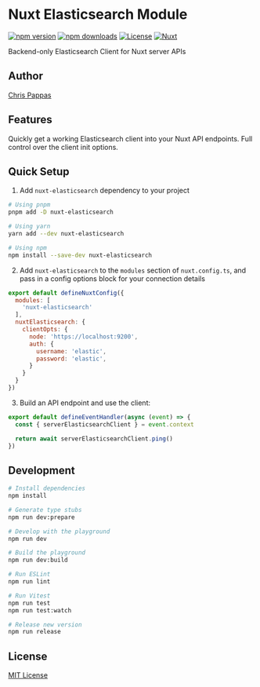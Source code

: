 # Nuxt Elasticsearch Module

[![npm version][npm-version-src]][npm-version-href]
[![npm downloads][npm-downloads-src]][npm-downloads-href]
[![License][license-src]][license-href]
[![Nuxt][nuxt-src]][nuxt-href]

Backend-only Elasticsearch Client for Nuxt server APIs

## Author

[Chris Pappas](https://github.com/chrispappas)

## Features

Quickly get a working Elasticsearch client into your Nuxt API endpoints. Full control over the client init options.

## Quick Setup

1. Add `nuxt-elasticsearch` dependency to your project

```bash
# Using pnpm
pnpm add -D nuxt-elasticsearch

# Using yarn
yarn add --dev nuxt-elasticsearch

# Using npm
npm install --save-dev nuxt-elasticsearch
```

2. Add `nuxt-elasticsearch` to the `modules` section of `nuxt.config.ts`, and pass in a config options block for your connection details

```js
export default defineNuxtConfig({
  modules: [
    'nuxt-elasticsearch'
  ],
  nuxtElasticsearch: {
    clientOpts: {
      node: 'https://localhost:9200',
      auth: {
        username: 'elastic',
        password: 'elastic',
      }
    }
  }
})
```

3. Build an API endpoint and use the client:

```js
export default defineEventHandler(async (event) => {
  const { serverElasticsearchClient } = event.context

  return await serverElasticsearchClient.ping()
})
```

## Development

```bash
# Install dependencies
npm install

# Generate type stubs
npm run dev:prepare

# Develop with the playground
npm run dev

# Build the playground
npm run dev:build

# Run ESLint
npm run lint

# Run Vitest
npm run test
npm run test:watch

# Release new version
npm run release
```

## License

[MIT License](./LICENSE)

<!-- Badges -->
[npm-version-src]: https://img.shields.io/npm/v/nuxt-elasticsearch/latest.svg?style=flat&colorA=18181B&colorB=28CF8D
[npm-version-href]: https://npmjs.com/package/nuxt-elasticsearch

[npm-downloads-src]: https://img.shields.io/npm/dm/nuxt-elasticsearch.svg?style=flat&colorA=18181B&colorB=28CF8D
[npm-downloads-href]: https://npmjs.com/package/nuxt-elasticsearch

[license-src]: https://img.shields.io/npm/l/nuxt-elasticsearch.svg?style=flat&colorA=18181B&colorB=28CF8D
[license-href]: https://npmjs.com/package/nuxt-elasticsearch

[nuxt-src]: https://img.shields.io/badge/Nuxt-18181B?logo=nuxt.js
[nuxt-href]: https://nuxt.com
